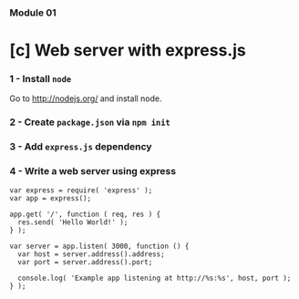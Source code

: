 ### Module 01

# [c] Web server with express.js


### 1 - Install `node`

Go to http://nodejs.org/ and install node.

### 2 - Create `package.json` via `npm init`

### 3 - Add `express.js` dependency

### 4 - Write a web server using express

```
var express = require( 'express' );
var app = express();

app.get( '/', function ( req, res ) {
  res.send( 'Hello World!' );
} );

var server = app.listen( 3000, function () {
  var host = server.address().address;
  var port = server.address().port;

  console.log( 'Example app listening at http://%s:%s', host, port );
} );
```